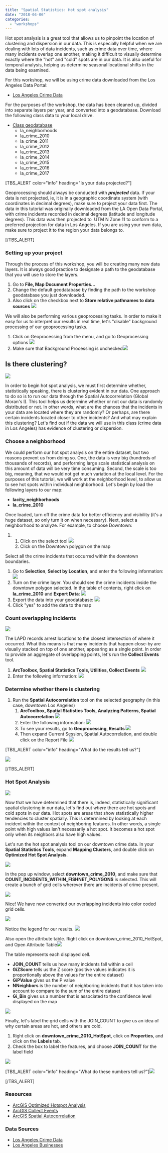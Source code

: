 ```yaml
---
title: "Spatial Statistics: Hot spot analysis"
date: "2018-04-06"
categories: 
  - "workshops"
---
```


Hot spot analysis is a great tool that allows us to pinpoint the location of clustering and dispersion in our data. This is especially helpful when we are dealing with lots of data incidents, such as crime data over time, where many incidents overlap one another, making it difficult to visually determine exactly where the "hot" and "cold" spots are in our data. It is also useful for temporal analysis, helping us determine seasonal locational shifts in the data being examined.

For this workshop, we will be using crime data downloaded from the Los Angeles Data Portal:

- [Los Angeles Crime Data](https://data.lacity.org/A-Safe-City/Crime-Data-from-2010-to-Present/y8tr-7khq)

For the purposes of the workshop, the data has been cleaned up, divided into separate layers per year, and converted into a geodatabase. Download the following class data to your local drive.

- [Class geodatabase](https://sandbox.idre.ucla.edu/workshops/data/spatialstats.zip)
    - la\_neighborhoods
    - la\_crime\_2010
    - la\_crime\_2011
    - la\_crime\_2012
    - la\_crime\_2013
    - la\_crime\_2014
    - la\_crime\_2015
    - la\_crime\_2016
    - la\_crime\_2017

\[TBS\_ALERT color="info" heading="Is your data projected?"\]

Geoprocessing should always be conducted with **_projected_** data. If your data is not projected, ie, it is in a geographic coordinate system (with coordinates in decimal degrees), make sure to project your data first. The data in this tutorial was originally downloaded from the LA Open Data Portal, with crime incidents recorded in decimal degrees (latitude and longitude degrees). This data was then projected to  UTM N Zone 11 to conform to a preferred projection for data in Los Angeles. If you are using your own data, make sure to project it to the region your data belongs to.

\[/TBS\_ALERT\]

### Setting up your project

Through the process of this workshop, you will be creating many new data layers. It is always good practice to designate a path to the geodatabase that you will use to store the layers.

1. Go to **File, Map Document Properties...**
2. Change the default geodatabase by finding the path to the workshop geodatabase you just downloaded.
3. Also click on the checkbox next to **Store relative pathnames to data sources** ![](images/sa-map-document-properties-e1518639638350.png)

We will also be performing various geoprocessing tasks. In order to make it easy for us to interpret our results in real time, let's "disable" background processing of our geoprocessing tasks.

1. Click on Geoprocessing from the menu, and go to Geoprocessing options ![](images/image-e1523405673365.png)
2. Make sure that Background Processing is unchecked![](images/image-1-e1523405797504.png)

## Is there clustering?

![](images/GUID-5CCEE7E5-839C-46E8-A88B-FCD02F07B209-web.gif)

In order to begin hot spot analysis, we must first determine whether, statistically speaking, there is clustering evident in our data. One approach to do so is to run our data through the Spatial Autocorrelation (Global Moran's I). This tool helps us determine whether or not our data is randomly distributed or not. In other words, what are the chances that the incidents in your data are located where they are randomly? Or perhaps, are there certain incidents located closer to other incidents? And what may explain this clustering? Let's find out if the data we will use in this class (crime data in Los Angeles) has evidence of clustering or dispersion.

### Choose a neighborhood

We could perform our hot spot analysis on the entire dataset, but two reasons prevent us from doing so. One, the data is very big (hundreds of thousands of records), and performing large scale statistical analysis on this amount of data will be very time consuming. Second, the scale is too big, meaning, that we would not get much variation at the local level. For the purposes of this tutorial, we will work at the neighborhood level, to allow us to see hot spots within individual neighborhood. Let's begin by load the following layers to our map:

- **lacity\_neighborhoods**
- **la\_crime\_2010**

Once loaded, turn off the crime data for better efficiency and visibility (it's a huge dataset, so only turn it on when necessary). Next, select a neighborhood to analyze. For example, to choose Downtown:

1. 1. Click on the select tool ![](images/select-feature-tool-e1517358308800.png)
    2. Click on the Downtown polygon on the map

Select all the crime incidents that occurred within the downtown boundaries.

1. Go to **Selection**, **Select by Location**, and enter the following information: ![](images/select-by-location-1-e1523055215405.png)
2. Turn on the crime layer. You should see the crime incidents inside the downtown polygon selected. In the table of contents, right click on **la\_crime\_2010** and **Export Data**: ![](images/export-downtown-crime-e1523055367239.png)
3. Export the data into your geodatabase: ![](images/export-downtown-crime-2-e1523055536706.png)
4. Click "yes" to add the data to the map

### Count overlapping incidents

![](images/GUID-520B7CB1-0A0B-4E81-A2A2-57A337D7564A-web.gif)

The LAPD records arrest locations to the closest intersection of where it occurred. What this means is that many incidents that happen close-by are visually stacked on top of one another, appearing as a single point. In order to provide an aggregate of overlapping points, let's run the **Collect Events** tool.

1. **ArcToolbox, Spatial Statistics Tools, Utilities, Collect Events** ![](images/collect-events-tool-e1523054314640.png)
2. Enter the following information: ![](images/collect-events-1-e1523055795527.png)

### Determine whether there is clustering

1. Run the **Spatial Autocorrelation** tool on the selected geography (in this case, downtown Los Angeles)
    1. **ArcToolbox, Spatial Statistics Tools, Analyzing Patterns, Spatial Autocorrelation** ![](images/spatial-autocorrelation-tool-e1523053979494.png)
    2. Enter the following information: ![](images/spatial-autocorrelation-entry-e1523055973468.png)
    3. To see your results, go to **Geoprocessing, Results ![](images/geoprocessing-results-e1523406290690.png)** 
    4. Then expand Current Session, Spatial Autocorrelation, and double click on the Report File ![](images/spatial-autocorrelation-results-e1523056123378.png)

\[TBS\_ALERT color="info" heading="What do the results tell us?"\]

![](images/Spatial-Autocorrelation-Report-e1523460164888.png)

\[/TBS\_ALERT\]

### Hot Spot Analysis

![](images/GUID-595F969A-A1F3-453B-83AD-E4B3AC6277BF-web.png)

Now that we have determined that there is, indeed, statistically significant spatial clustering in our data, let's find out _where_ there are hot spots and cold spots in our data. Hot spots are areas that show statistically higher tendencies to cluster spatially. This is determined by looking at each incident within the context of neighboring features. In other words, a single point with high values isn't necessarily a hot spot. It becomes a hot spot only when its neighbors also have high values.

Let's run the hot spot analysis tool on our downtown crime data. In your **Spatial Statistics Tools**, expand **Mapping Clusters**, and double click on **Optimized Hot Spot Analysis**.

![](images/Optimized-Hot-Spot-Analysis-tool-e1523461298314.png)

In the pop up window, select **downtown\_crime\_2010**, and make sure that **COUNT\_INCIDENTS\_WITHIN\_FISHNET\_POLYGONS** is selected. This will create a bunch of grid cells wherever there are incidents of crime present.

![](images/Optimized-Hot-Spot-Analysis-entry-e1523056416363.png)

Nice! We have now converted our overlapping incidents into color coded grid cells.

![](images/Hot-Spots-Downtown-1-e1523461648655.png)

Notice the legend for our results. ![](images/hot-spots-legend-1-e1523461878466.png)

Also open the attribute table. Right click on downtown\_crime\_2010\_HotSpot, and Open Attribute Table![](images/open-attribute-table-e1523461988729.png)

The table represents each displayed cell.

- **JOIN\_COUNT** tells us how many incidents fall within a cell
- **GiZScore** tells us the Z score (positive values indicates it is proportionally above the values for the entire dataset)
- **GiPValue** gives us the P value
- **NNeighbors** is the number of neighboring incidents that it has taken into account to compare to the sum of the entire dataset
- **Gi\_Bin** gives us a number that is associated to the confidence level displayed on the map

![](images/hot-spot-attribute-table-e1523462083375.png)

Finally, let's label the grid cells with the JOIN\_COUNT to give us an idea of why certain areas are hot, and others are cold.

1. Right click on **downtown\_crime\_2010\_HotSpot**, click on **Properties**, and click on the **Labels** tab.
2. Check the box to label the features, and choose **JOIN\_COUNT** for the label field

![](images/Joint-Count-labels-e1523056563949.png)

\[TBS\_ALERT color="info" heading="What do these numbers tell us?"\]![](images/Hot-Spots-Downtown-e1523056605908.png)

\[/TBS\_ALERT\]

### Resources

- [ArcGIS Optimized Hotspot Analysis](http://pro.arcgis.com/en/pro-app/tool-reference/spatial-statistics/optimized-hot-spot-analysis.htm)
- [ArcGIS Collect Events](http://pro.arcgis.com/en/pro-app/tool-reference/spatial-statistics/collect-events.htm)
- [ArcGIS Spatial Autocorrelation](http://pro.arcgis.com/en/pro-app/tool-reference/spatial-statistics/spatial-autocorrelation.htm)

### Data Sources

- [Los Angeles Crime Data](https://data.lacity.org/A-Safe-City/Crime-Data-from-2010-to-Present/y8tr-7khq)
- [Los Angeles Businesses](https://data.lacity.org/A-Prosperous-City/Listing-of-Active-Businesses/6rrh-rzua/data)
